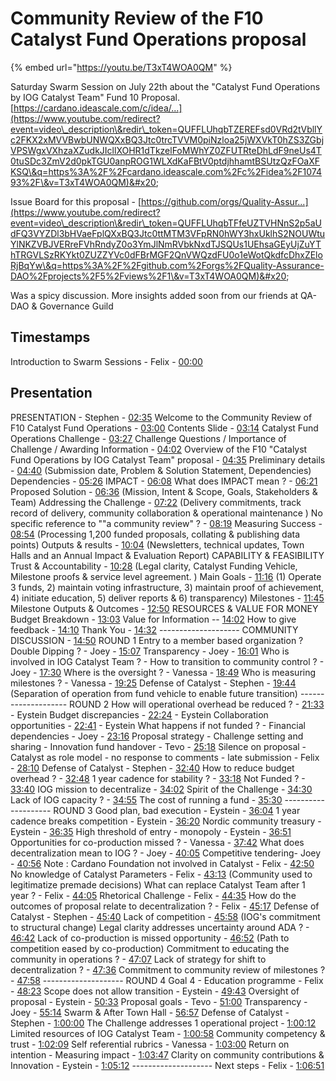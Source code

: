 # Community Review of the F10 Catalyst Fund Operations proposal

{% embed url="https://youtu.be/T3xT4WOA0QM" %}

Saturday Swarm Session on July 22th about the "Catalyst Fund Operations by IOG Catalyst Team" Fund 10 Proposal. [https://cardano.ideascale.com/c/idea/...](https://www.youtube.com/redirect?event=video\_description\&redir\_token=QUFFLUhqbTZEREFsd0VRd2tVbllYc2FKX2xMVVBwbUNWQXxBQ3Jtc0trcTVVM0piNzloa25jWXVkT0hZS3ZGbjVPSWgxVXhzaXZudkJIcllXOHR1dTkzelFoMWhYZ0ZFUTRteDhLdF9neUs4T0tuSDc3ZmV2d0pkTGU0anpROG1WLXdKaFBtV0ptdjhhamtBSUtzQzFOaXFKSQ\&q=https%3A%2F%2Fcardano.ideascale.com%2Fc%2Fidea%2F107493%2F\&v=T3xT4WOA0QM)&#x20;

Issue Board for this proposal - [https://github.com/orgs/Quality-Assur...](https://www.youtube.com/redirect?event=video\_description\&redir\_token=QUFFLUhqbTFfeUZTVHNnS2p5aUdFQ3VYZDl3bHVaeFplQXxBQ3Jtc0ttMTM3VFpRN0hWY3hxUklhS2NOUWtuYlNKZVBJVERreFVhRndyZ0o3YmJlNmRVbkNxdTJSQUs1UEhsaGEyUjZuYThTRGVLSzRKYkt0ZUZZYVc0dFBrMGF2QnVWQzdFU0o1eWotQkdfcDhxZEloRjBqYw\&q=https%3A%2F%2Fgithub.com%2Forgs%2FQuality-Assurance-DAO%2Fprojects%2F5%2Fviews%2F1\&v=T3xT4WOA0QM)&#x20;

Was a spicy discussion. More insights added soon from our friends at QA-DAO & Governance Guild&#x20;

## Timestamps

Introduction to Swarm Sessions - Felix - [00:00](https://www.youtube.com/watch?v=T3xT4WOA0QM\&t=0s)&#x20;

## Presentation

PRESENTATION - Stephen - [02:35](https://www.youtube.com/watch?v=T3xT4WOA0QM\&t=155s) Welcome to the Community Review of F10 Catalyst Fund Operations - [03:00](https://www.youtube.com/watch?v=T3xT4WOA0QM\&t=180s) Contents Slide - [03:14](https://www.youtube.com/watch?v=T3xT4WOA0QM\&t=194s) Catalyst Fund Operations Challenge - [03:27](https://www.youtube.com/watch?v=T3xT4WOA0QM\&t=207s) Challenge Questions / Importance of Challenge / Awarding Information - [04:02](https://www.youtube.com/watch?v=T3xT4WOA0QM\&t=242s) Overview of the F10 "Catalyst Fund Operations by IOG Catalyst Team" proposal - [04:35](https://www.youtube.com/watch?v=T3xT4WOA0QM\&t=275s) Preliminary details - [04:40](https://www.youtube.com/watch?v=T3xT4WOA0QM\&t=280s) (Submission date, Problem & Solution Statement, Dependencies) Dependencies - [05:26](https://www.youtube.com/watch?v=T3xT4WOA0QM\&t=326s) IMPACT - [06:08](https://www.youtube.com/watch?v=T3xT4WOA0QM\&t=368s) What does IMPACT mean ? - [06:21](https://www.youtube.com/watch?v=T3xT4WOA0QM\&t=381s) Proposed Solution - [06:36](https://www.youtube.com/watch?v=T3xT4WOA0QM\&t=396s) (Mission, Intent & Scope, Goals, Stakeholders & Team) Addressing the Challenge - [07:22](https://www.youtube.com/watch?v=T3xT4WOA0QM\&t=442s) (Delivery commitments, track record of delivery, community collaboration & operational maintenance ) No specific reference to ""a community review" ? - [08:19](https://www.youtube.com/watch?v=T3xT4WOA0QM\&t=499s) Measuring Success - [08:54](https://www.youtube.com/watch?v=T3xT4WOA0QM\&t=534s) (Processing 1,200 funded proposals, collating & publishing data points) Outputs & results - [10:04](https://www.youtube.com/watch?v=T3xT4WOA0QM\&t=604s) (Newsletters, technical updates, Town Halls and an Annual Impact & Evaluation Report) CAPABILITY & FEASIBILITY Trust & Accountability - [10:28](https://www.youtube.com/watch?v=T3xT4WOA0QM\&t=628s) (Legal clarity, Catalyst Funding Vehicle, Milestone proofs & service level agreement. ) Main Goals - [11:16](https://www.youtube.com/watch?v=T3xT4WOA0QM\&t=676s) (1) Operate 3 funds, 2) maintain voting infrastructure, 3) maintain proof of achievement, 4) initiate education, 5) deliver reports & 6) transparency) Milestones - [11:45](https://www.youtube.com/watch?v=T3xT4WOA0QM\&t=705s) Milestone Outputs & Outcomes - [12:50](https://www.youtube.com/watch?v=T3xT4WOA0QM\&t=770s) RESOURCES & VALUE FOR MONEY Budget Breakdown - [13:03](https://www.youtube.com/watch?v=T3xT4WOA0QM\&t=783s) Value for Information -- [14:02](https://www.youtube.com/watch?v=T3xT4WOA0QM\&t=842s) How to give feedback - [14:10](https://www.youtube.com/watch?v=T3xT4WOA0QM\&t=850s) Thank You - [14:32](https://www.youtube.com/watch?v=T3xT4WOA0QM\&t=872s) -------------------- COMMUNITY DISCUSSION - [14:50](https://www.youtube.com/watch?v=T3xT4WOA0QM\&t=890s) ROUND 1 Entry to a member based organization ? Double Dipping ? - Joey - [15:07](https://www.youtube.com/watch?v=T3xT4WOA0QM\&t=907s) Transparency - Joey - [16:01](https://www.youtube.com/watch?v=T3xT4WOA0QM\&t=961s) Who is involved in IOG Catalyst Team ? - How to transition to community control ? - Joey - [17:30](https://www.youtube.com/watch?v=T3xT4WOA0QM\&t=1050s) Where is the oversight ? - Vanessa - [18:49](https://www.youtube.com/watch?v=T3xT4WOA0QM\&t=1129s) Who is measuring milestones ? - Vanessa - [19:25](https://www.youtube.com/watch?v=T3xT4WOA0QM\&t=1165s) Defense of Catalyst - Stephen - [19:44](https://www.youtube.com/watch?v=T3xT4WOA0QM\&t=1184s) (Separation of operation from fund vehicle to enable future transition) -------------------- ROUND 2 How will operational overhead be reduced ? - [21:33](https://www.youtube.com/watch?v=T3xT4WOA0QM\&t=1293s) - Eystein Budget discrepancies - [22:24](https://www.youtube.com/watch?v=T3xT4WOA0QM\&t=1344s) - Eystein Collaboration opportunities - [22:41](https://www.youtube.com/watch?v=T3xT4WOA0QM\&t=1361s) - Eystein What happens if not funded ? - Financial dependencies - Joey - [23:16](https://www.youtube.com/watch?v=T3xT4WOA0QM\&t=1396s) Proposal strategy - Challenge setting and sharing - Innovation fund handover - Tevo - [25:18](https://www.youtube.com/watch?v=T3xT4WOA0QM\&t=1518s) Silence on proposal - Catalyst as role model - no response to comments - late submission - Felix - [28:10](https://www.youtube.com/watch?v=T3xT4WOA0QM\&t=1690s) Defense of Catalyst - Stephen - [32:40](https://www.youtube.com/watch?v=T3xT4WOA0QM\&t=1960s) How to reduce budget overhead ? - [32:48](https://www.youtube.com/watch?v=T3xT4WOA0QM\&t=1968s) 1 year cadence for stability ? - [33:18](https://www.youtube.com/watch?v=T3xT4WOA0QM\&t=1998s) Not Funded ? - [33:40](https://www.youtube.com/watch?v=T3xT4WOA0QM\&t=2020s) IOG mission to decentralize - [34:02](https://www.youtube.com/watch?v=T3xT4WOA0QM\&t=2042s) Spirit of the Challenge - [34:30](https://www.youtube.com/watch?v=T3xT4WOA0QM\&t=2070s) Lack of IOG capacity ? - [34:55](https://www.youtube.com/watch?v=T3xT4WOA0QM\&t=2095s) The cost of running a fund - [35:30](https://www.youtube.com/watch?v=T3xT4WOA0QM\&t=2130s) -------------------- ROUND 3 Good plan, bad execution - Eystein - [36:04](https://www.youtube.com/watch?v=T3xT4WOA0QM\&t=2164s) 1 year cadence breaks competition - Eystein - [36:20](https://www.youtube.com/watch?v=T3xT4WOA0QM\&t=2180s) Nordic community treasury - Eystein - [36:35](https://www.youtube.com/watch?v=T3xT4WOA0QM\&t=2195s) High threshold of entry - monopoly - Eystein - [36:51](https://www.youtube.com/watch?v=T3xT4WOA0QM\&t=2211s) Opportunities for co-production missed ? - Vanessa - [37:42](https://www.youtube.com/watch?v=T3xT4WOA0QM\&t=2262s) What does decentralization mean to IOG ? - Joey - [40:05](https://www.youtube.com/watch?v=T3xT4WOA0QM\&t=2405s) Competitive tendering- Joey - [40:56](https://www.youtube.com/watch?v=T3xT4WOA0QM\&t=2456s) Note : Cardano Foundation not involved in Catalyst - Felix - [42:50](https://www.youtube.com/watch?v=T3xT4WOA0QM\&t=2570s) No knowledge of Catalyst Parameters - Felix - [43:13](https://www.youtube.com/watch?v=T3xT4WOA0QM\&t=2593s) (Community used to legitimatize premade decisions) What can replace Catalyst Team after 1 year ? - Felix - [44:05](https://www.youtube.com/watch?v=T3xT4WOA0QM\&t=2645s) Rhetorical Challenge - Felix - [44:35](https://www.youtube.com/watch?v=T3xT4WOA0QM\&t=2675s) How do the outcomes of proposal relate to decentralization ? - Felix - [45:17](https://www.youtube.com/watch?v=T3xT4WOA0QM\&t=2717s) Defense of Catalyst - Stephen - [45:40](https://www.youtube.com/watch?v=T3xT4WOA0QM\&t=2740s) Lack of competition - [45:58](https://www.youtube.com/watch?v=T3xT4WOA0QM\&t=2758s) (IOG's commitment to structural change) Legal clarity addresses uncertainty around ADA ? - [46:42](https://www.youtube.com/watch?v=T3xT4WOA0QM\&t=2802s) Lack of co-production is missed opportunity - [46:52](https://www.youtube.com/watch?v=T3xT4WOA0QM\&t=2812s) (Path to competition eased by co-production) Commitment to educating the community in operations ? - [47:07](https://www.youtube.com/watch?v=T3xT4WOA0QM\&t=2827s) Lack of strategy for shift to decentralization ? - [47:36](https://www.youtube.com/watch?v=T3xT4WOA0QM\&t=2856s) Commitment to community review of milestones ? - [47:58](https://www.youtube.com/watch?v=T3xT4WOA0QM\&t=2878s) -------------------- ROUND 4 Goal 4 - Education programme - Felix - [48:23](https://www.youtube.com/watch?v=T3xT4WOA0QM\&t=2903s) Scope does not allow transition - Eystein - [49:43](https://www.youtube.com/watch?v=T3xT4WOA0QM\&t=2983s) Oversight of proposal - Eystein - [50:33](https://www.youtube.com/watch?v=T3xT4WOA0QM\&t=3033s) Proposal goals - Tevo - [51:00](https://www.youtube.com/watch?v=T3xT4WOA0QM\&t=3060s) Transparency - Joey - [55:14](https://www.youtube.com/watch?v=T3xT4WOA0QM\&t=3314s) Swarm & After Town Hall - [56:57](https://www.youtube.com/watch?v=T3xT4WOA0QM\&t=3417s) Defense of Catalyst - Stephen - [1:00:00](https://www.youtube.com/watch?v=T3xT4WOA0QM\&t=3600s) The Challenge addresses 1 operational project - [1:00:12](https://www.youtube.com/watch?v=T3xT4WOA0QM\&t=3612s) Limited resources of IOG Catalyst Team - [1:00:58](https://www.youtube.com/watch?v=T3xT4WOA0QM\&t=3658s) Community competency & trust - [1:02:09](https://www.youtube.com/watch?v=T3xT4WOA0QM\&t=3729s) Self referential rubrics - Vanessa - [1:03:00](https://www.youtube.com/watch?v=T3xT4WOA0QM\&t=3780s) Return on intention - Measuring impact - [1:03:47](https://www.youtube.com/watch?v=T3xT4WOA0QM\&t=3827s) Clarity on community contributions & Innovation - Eystein - [1:05:12](https://www.youtube.com/watch?v=T3xT4WOA0QM\&t=3912s) -------------------- Next steps - Felix - [1:06:51](https://www.youtube.com/watch?v=T3xT4WOA0QM\&t=4011s)
